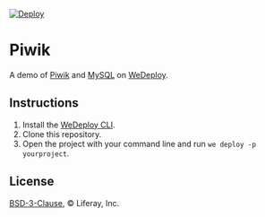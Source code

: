 [![Deploy](https://cdn.wedeploy.com/images/deploy.svg)](https://console.wedeploy.com/deploy?repo=https://github.com/wedeploy-examples/piwik-example)

# Piwik

A demo of [Piwik](https://hub.docker.com/_/piwik/) and [MySQL](https://hub.docker.com/_/mysql/) on [WeDeploy](https://wedeploy.com/).

## Instructions

1. Install the [WeDeploy CLI](https://wedeploy.com/docs/intro/using-the-command-line/).
2. Clone this repository.
3. Open the project with your command line and run `we deploy -p yourproject`.

## License

[BSD-3-Clause](./LICENSE.md), © Liferay, Inc.
